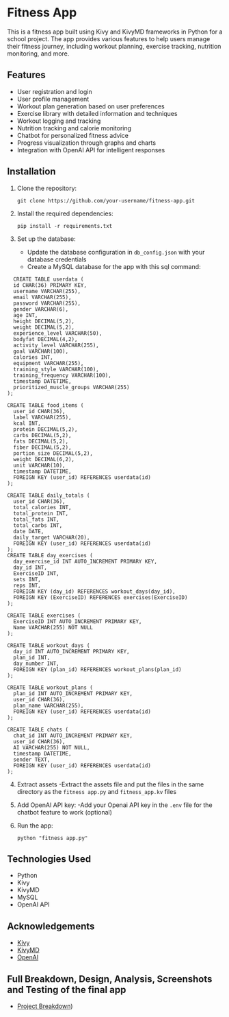 # Fitness App

This is a fitness app built using Kivy and KivyMD frameworks in Python for a school project. The app provides various features to help users manage their fitness journey, including workout planning, exercise tracking, nutrition monitoring, and more.

## Features

- User registration and login
- User profile management
- Workout plan generation based on user preferences
- Exercise library with detailed information and techniques
- Workout logging and tracking
- Nutrition tracking and calorie monitoring
- Chatbot for personalized fitness advice
- Progress visualization through graphs and charts
- Integration with OpenAI API for intelligent responses

## Installation

1. Clone the repository:
   ```
   git clone https://github.com/your-username/fitness-app.git
   ```

2. Install the required dependencies:
   ```
   pip install -r requirements.txt
   ```

3. Set up the database:
   - Update the database configuration in `db_config.json` with your database credentials
   - Create a MySQL database for the app with this sql command:
  ```
    CREATE TABLE userdata (
    id CHAR(36) PRIMARY KEY,
    username VARCHAR(255),
    email VARCHAR(255),
    password VARCHAR(255),
    gender VARCHAR(6),
    age INT,
    height DECIMAL(5,2),
    weight DECIMAL(5,2),
    experience_level VARCHAR(50),
    bodyfat DECIMAL(4,2),
    activity_level VARCHAR(255),
    goal VARCHAR(100),
    calories INT,
    equipment VARCHAR(255),
    training_style VARCHAR(100),
    training_frequency VARCHAR(100),
    timestamp DATETIME,
    prioritized_muscle_groups VARCHAR(255)
);

CREATE TABLE food_items (
    user_id CHAR(36),
    label VARCHAR(255),
    kcal INT,
    protein DECIMAL(5,2),
    carbs DECIMAL(5,2),
    fats DECIMAL(5,2),
    fiber DECIMAL(5,2),
    portion_size DECIMAL(5,2),
    weight DECIMAL(6,2),
    unit VARCHAR(10),
    timestamp DATETIME,
    FOREIGN KEY (user_id) REFERENCES userdata(id)
);

CREATE TABLE daily_totals (
    user_id CHAR(36),
    total_calories INT,
    total_protein INT,
    total_fats INT,
    total_carbs INT,
    date DATE,
    daily_target VARCHAR(20),
    FOREIGN KEY (user_id) REFERENCES userdata(id)
);
CREATE TABLE day_exercises (
    day_exercise_id INT AUTO_INCREMENT PRIMARY KEY,
    day_id INT,
    ExerciseID INT,
    sets INT,
    reps INT,
    FOREIGN KEY (day_id) REFERENCES workout_days(day_id),
    FOREIGN KEY (ExerciseID) REFERENCES exercises(ExerciseID)
);

CREATE TABLE exercises (
    ExerciseID INT AUTO_INCREMENT PRIMARY KEY,
    Name VARCHAR(255) NOT NULL
);

CREATE TABLE workout_days (
    day_id INT AUTO_INCREMENT PRIMARY KEY,
    plan_id INT,
    day_number INT,
    FOREIGN KEY (plan_id) REFERENCES workout_plans(plan_id)
);

CREATE TABLE workout_plans (
    plan_id INT AUTO_INCREMENT PRIMARY KEY,
    user_id CHAR(36),
    plan_name VARCHAR(255),
    FOREIGN KEY (user_id) REFERENCES userdata(id)
);

CREATE TABLE chats (
    chat_id INT AUTO_INCREMENT PRIMARY KEY,
    user_id CHAR(36),
    AI VARCHAR(255) NOT NULL,
    timestamp DATETIME,
    sender TEXT,
    FOREIGN KEY (user_id) REFERENCES userdata(id)
);
```
4. Extract assets
    -Extract the assets file and put the files in the same directory as the `fitness app.py` and `fitness_app.kv` files
   
6. Add OpenAI API key:
   -Add your Openai API key in the `.env` file for the chatbot feature to work (optional)
   
8. Run the app:
   ```
   python "fitness app.py"
   ```

## Technologies Used

- Python
- Kivy
- KivyMD
- MySQL
- OpenAI API


## Acknowledgements

- [Kivy](https://kivy.org/)
- [KivyMD](https://kivymd.readthedocs.io/)
- [OpenAI](https://openai.com/)

## Full Breakdown, Design, Analysis, Screenshots and Testing of the final app

- [Project Breakdown](https://github.com/Silmoon18/FitnessApp/blob/main/Silmoon%20Hossain_NEA%20Project%20(1).pdf))
